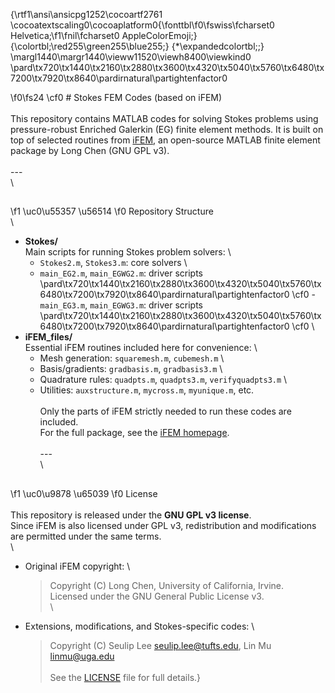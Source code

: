 {\rtf1\ansi\ansicpg1252\cocoartf2761
\cocoatextscaling0\cocoaplatform0{\fonttbl\f0\fswiss\fcharset0 Helvetica;\f1\fnil\fcharset0 AppleColorEmoji;}
{\colortbl;\red255\green255\blue255;}
{\*\expandedcolortbl;;}
\margl1440\margr1440\vieww11520\viewh8400\viewkind0
\pard\tx720\tx1440\tx2160\tx2880\tx3600\tx4320\tx5040\tx5760\tx6480\tx7200\tx7920\tx8640\pardirnatural\partightenfactor0

\f0\fs24 \cf0 # Stokes FEM Codes (based on iFEM)\
\
This repository contains MATLAB codes for solving Stokes problems using pressure-robust Enriched Galerkin (EG) finite element methods. It is built on top of selected routines from [iFEM](https://www.math.uci.edu/~chenlong/programming.html), an open-source MATLAB finite element package by Long Chen (GNU GPL v3).\
\
---\
\
## 
\f1 \uc0\u55357 \u56514 
\f0  Repository Structure\
\
- **Stokes/**  \
  Main scripts for running Stokes problem solvers:  \
  - `Stokes2.m`, `Stokes3.m`: core solvers  \
  - `main_EG2.m`, `main_EGWG2.m`: driver scripts  \
\pard\tx720\tx1440\tx2160\tx2880\tx3600\tx4320\tx5040\tx5760\tx6480\tx7200\tx7920\tx8640\pardirnatural\partightenfactor0
\cf0   - `main_EG3.m`, `main_EGWG3.m`: driver scripts  \
\pard\tx720\tx1440\tx2160\tx2880\tx3600\tx4320\tx5040\tx5760\tx6480\tx7200\tx7920\tx8640\pardirnatural\partightenfactor0
\cf0 \
- **iFEM_files/**  \
  Essential iFEM routines included here for convenience:  \
  - Mesh generation: `squaremesh.m`, `cubemesh.m`  \
  - Basis/gradients: `gradbasis.m`, `gradbasis3.m`  \
  - Quadrature rules: `quadpts.m`, `quadpts3.m`, `verifyquadpts3.m`  \
  - Utilities: `auxstructure.m`, `mycross.m`, `myunique.m`, etc.  \
\
Only the parts of iFEM strictly needed to run these codes are included.  \
For the full package, see the [iFEM homepage](https://www.math.uci.edu/~chenlong/programming.html).\
\
---\
\
## 
\f1 \uc0\u9878 \u65039 
\f0  License\
\
This repository is released under the **GNU GPL v3 license**.  \
Since iFEM is also licensed under GPL v3, redistribution and modifications are permitted under the same terms.  \
\
- Original iFEM copyright:  \
  > Copyright (C) Long Chen, University of California, Irvine.  \
  > Licensed under the GNU General Public License v3.  \
\
- Extensions, modifications, and Stokes-specific codes:  \
  > Copyright (C) Seulip Lee <seulip.lee@tufts.edu>, Lin Mu <linmu@uga.edu>\
\
See the [LICENSE](LICENSE) file for full details.}